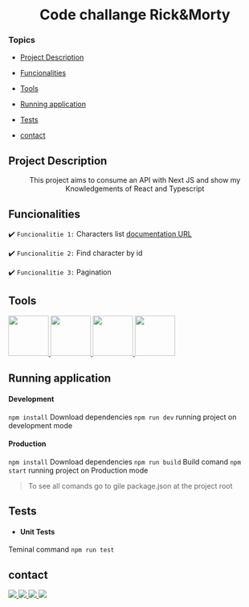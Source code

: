 <h1 align="center">Code challange Rick&Morty</h1>

### Topics

- [Project Description](#project-description)

- [Funcionalities](#Funcionalities)

- [Tools](#tools)

- [Running application](#running-application)

- [Tests](#Tests)

- [contact](#contact)

## Project Description

<p align="center">This project aims to consume an API with Next JS and show my
Knowledgements of React and Typescript</p>

## Funcionalities

:heavy_check_mark: `Funcionalitie 1:` Characters list
[documentation URL](#documentation-url)

:heavy_check_mark: `Funcionalitie 2:` Find character by id

:heavy_check_mark: `Funcionalitie 3:` Pagination


###

## Tools

<a href="https://nextjs.org/docs" target="_blank"> 
<img style="width:80px" src="https://cdn.jsdelivr.net/gh/devicons/devicon/icons/nextjs/nextjs-line.svg" />
</a>         
<a href="https://www.typescriptlang.org/docs/" target="_blank"> 
<img style="width:80px" src="https://cdn.jsdelivr.net/gh/devicons/devicon/icons/typescript/typescript-plain.svg" />
</a>      
<a href="https://developer.mozilla.org/en-US/docs/Web/JavaScript" target="_blank"> 
<img style="width:80px" src="https://cdn.jsdelivr.net/gh/devicons/devicon/icons/javascript/javascript-plain.svg" />
</a>    
<a href="https://reactjs.org/docs/getting-started.html" target="_blank"> 
<img style="width:80px" src="https://cdn.jsdelivr.net/gh/devicons/devicon/icons/react/react-original-wordmark.svg" />
</a>

###


## Running application


<h4>Development</h4>

`npm install` Download dependencies
`npm run dev` running project on development mode


<h4>Production</h4>

`npm install` Download dependencies
`npm run build` Build comand
`npm start` running project on Production mode


>To see all comands go to gile package.json at the project root

## Tests

- <h4>Unit Tests</h4>

 Teminal command `npm run test`


## contact

<a href = "https://wa.me/5511992067272" >
<img src="https://img.shields.io/badge/WhatsApp-25D366?style=for-the-badge&logo=whatsapp&logoColor=white" />
</a>

<a href = "mailto:contact.tainararodrigues@gmail.com" >
<img src="https://img.shields.io/badge/Gmail-D14836?style=for-the-badge&logo=gmail&logoColor=white" />
</a>

<a href = "https://www.linkedin.com/in/thaynara-rodrigues-1276a719a/" >
<img src="https://img.shields.io/badge/LinkedIn-0077B5?style=for-the-badge&logo=linkedin&logoColor=white" />
</a>

<a href = "https://github.com/ThaynaraCR" >
<img src="https://img.shields.io/badge/GitHub-100000?style=for-the-badge&logo=github&logoColor=white" />
</a>
